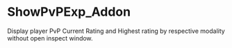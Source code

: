 # ShowPvPExp_Addon
Display player PvP Current Rating and Highest rating by respective modality without open inspect window. 
